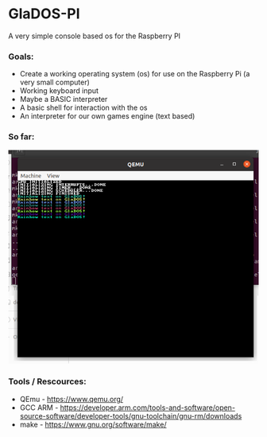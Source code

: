 # GlaDOS-PI
A very simple console based os for the Raspberry PI

### Goals:
* Create a working operating system (os) for use on the Raspberry Pi (a very small computer)
* Working keyboard input
* Maybe a BASIC interpreter
* A basic shell for interaction with the os
* An interpreter for our own games engine (text based)

### So far:
![17_05_2020](https://github.com/mandirex/GlaDOS-Pi/blob/master/screenshots/17_05_2020.PNG "Testing Screen")


### Tools / Rescources: 
* QEmu - https://www.qemu.org/
* GCC ARM - https://developer.arm.com/tools-and-software/open-source-software/developer-tools/gnu-toolchain/gnu-rm/downloads
* make - https://www.gnu.org/software/make/
 
